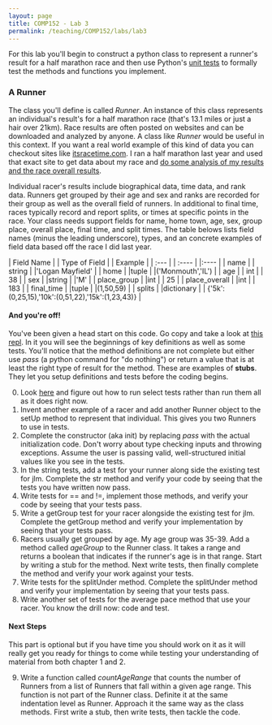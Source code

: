```yaml
---
layout: page
title: COMP152 - Lab 3
permalink: /teaching/COMP152/labs/lab3
---
```


For this lab you'll begin to construct a python class to represent a runner's result for a half marathon race and then use Python's [unit tests](https://docs.python.org/3.7/library/unittest.html) to formally test the methods and functions you implement.

### A Runner

The class you'll define is called *Runner*. An instance of this class represents an individual's result's for a half marathon race (that's 13.1 miles or just a hair over 21km). Race results are often posted on websites and can be downloaded and analyzed by anyone. A class like *Runner* would be useful in this context.  If you want a real world example of this kind of data you can checkout sites like [itsracetime.com](itsracetime.com). I ran a half marathon last year and used that exact site to get data about my race and [do some analysis of my results and the race overall results](/blog/2019/04/LPHM).  

Individual racer's results include biographical data, time data, and rank data. Runners get grouped by their age and sex and ranks are recorded for their group as well as the overall field of runners. In additional to final time, races typically record and report splits, or times at specific points in the race.  Your class needs support fields for name, home town, age, sex, group place, overall place, final time, and split times. The table belows lists field names (minus the leading underscore), types, and an concrete examples of field data based off the race I did last year.  

| Field Name | | Type of Field | | Example |
| :--- | | :---- | |:---- |
| name | | string | |'Logan Mayfield' |
| home | |tuple | |('Monmouth','IL') |
| age  | | int | | 38 |
| sex  | |string | |'M' |
| place_group | |int | | 25 |
| place_overall | |int | | 183 |
| final_time | |tuple | |(1,50,59) |
| splits | |dictionary | | {'5k':(0,25,15),'10k':(0,51,22),'15k':(1,23,43)} |

#### And you're off!

You've been given a head start on this code. Go copy and take a look at [this repl](https://repl.it/@loganmayfield/lab-3-starter-code). In it you will see the beginnings of key definitions as well as some tests.  You'll notice that the method definitions are not complete but either use *pass* (a python command for "do nothing") or return a value that is at least the right type of result for the method. These are examples of **stubs**.  They let you setup definitions and tests before the coding begins.

0. Look [here](https://docs.python.org/3.7/library/unittest.html#unittest.main) and figure out how to run select tests rather than run them all as it does right now.
1. Invent another example of a racer and add another Runner object to the setUp method to represent that individual. This gives you two Runners to use in tests.
2. Complete the constructor (aka init) by replacing *pass* with the actual initialization code. Don't worry about type checking inputs and throwing exceptions. Assume the user is passing valid, well-structured initial values like you see in the tests.
3. In the string tests, add a test for your runner along side the existing test for jlm. Complete the str method and verify your code by seeing that the tests you have written now pass.
4. Write tests for == and !=, implement those methods, and verify your code by seeing that your tests pass.
5. Write a getGroup test for your racer alongside the existing test for jlm. Complete the getGroup method and verify your implementation by seeing that your tests pass.
6. Racers usually get grouped by age. My age group was 35-39. Add a method called *ageGroup* to the Runner class. It takes a range and returns a boolean that indicates if the runner's age is in that range. Start by writing a stub for the method. Next write tests, then finally complete the method and verify your work against your tests.
7. Write tests for the splitUnder method. Complete the splitUnder method and verify your implementation by seeing that your tests pass.
8. Write another set of tests for the average pace method that use your racer. You know the drill now: code and test.

#### Next Steps

This part is optional but if you have time you should work on it as it will really get you ready for things to come while testing your understanding of material from both chapter 1 and 2.

9. Write a function called *countAgeRange* that counts the number of Runners from a list of Runners that fall within a given age range. This function is not part of the Runner class. Definite it at the same indentation level as Runner. Approach it the same way as the class methods. First write a stub, then write tests, then tackle the code.

